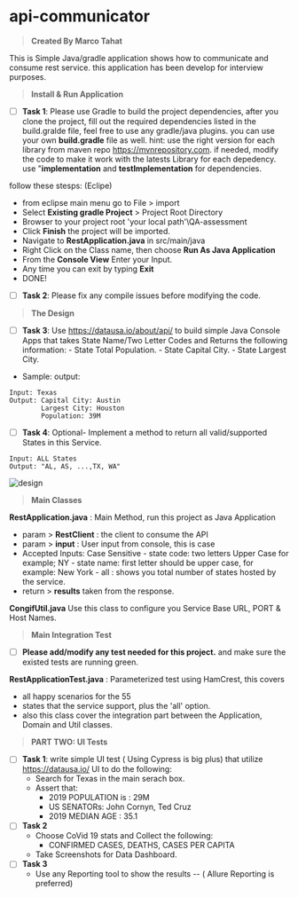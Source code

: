 # api-communicator

> **Created By Marco Tahat**

This is Simple Java/gradle application shows how to communicate and consume rest service.
this application has been develop for interview purposes.

>**Install & Run Application**
- [ ] **Task 1**: Please use Gradle to build the project dependencies, after you clone the project, fill out the required dependencies listed in the build.gralde file, feel free to use any gradle/java plugins. you can use your own **build.gradle** file as well. hint: use the right version for each library from maven repo https://mvnrepository.com. if needed, modify the code to make it work with the latests Library for each depedency. use "**implementation** and **testImplementation** for dependencies. 

follow these stesps: (Eclipe)
 - from eclipse main menu go to File > import
 - Select **Existing gradle Project** > Project Root Directory
 - Browser to your project root 'your local path'\QA-assessment
 - Click **Finish** the project will be imported.
 - Navigate to **RestApplication.java** in src/main/java
 - Right Click on the Class name, then choose **Run As Java Application**
 - From the **Console View** Enter your Input.
 - Any time you can exit by typing **Exit**
 - DONE! 

- [ ] **Task 2**: Please fix any compile issues before modifying the code.

> **The Design**
- [ ] **Task 3**: Use https://datausa.io/about/api/ to build simple Java Console Apps that takes State Name/Two Letter Codes and Returns the following information:
        - State Total Population.
        - State Capital City. 
        - State Largest City.
* Sample: output: 
``` 
Input: Texas
Output: Capital City: Austin
        Largest City: Houston 
        Population: 39M
```
- [ ] **Task 4**: Optional- Implement a method to return all valid/supported States in this Service. 
```
Input: ALL States
Output: "AL, AS, ...,TX, WA" 
```
![design](https://user-images.githubusercontent.com/45109004/48676622-e783d600-eb2e-11e8-9222-0cb591d36529.png)

> **Main Classes**

**RestApplication.java** : 
Main Method, run this project as Java Application 
   - param > **RestClient** : the client to consume the API
   - param > **input** : User input from console, this is case 
   - Accepted Inputs: Case Sensitive
    - state code: two letters Upper Case for example; NY
    - state name: first letter should be upper case, for example: New York
    - all : shows you total number of states hosted by the service.
   - return > **results** taken from the response.

**CongifUtil.java** 
Use this class to configure you Service Base URL, PORT & Host Names.

> **Main Integration Test**
- [ ] **Please add/modify any test needed for this project.** and make sure the existed tests are running green.

**RestApplicationTest.java** : Parameterized test using HamCrest, this covers 
 - all happy scenarios for the 55 
 - states that the service support, plus the 'all' option.
 - also this class cover the integration part between the Application, Domain and Util classes.

> **PART TWO: UI Tests** 
- [ ] **Task 1**: write simple UI test ( Using Cypress is big plus) that utilize https://datausa.io/ UI to do the following: 
    - Search for Texas in the main serach box. 
    - Assert that: 
      - 2019 POPULATION is : 29M
      - US SENATORs: John Cornyn, Ted Cruz
      - 2019 MEDIAN AGE : 35.1
- [ ] **Task 2**
    - Choose CoVid 19 stats and Collect the following:
       - CONFIRMED CASES, DEATHS, CASES PER CAPITA
    - Take Screenshots for Data Dashboard. 
- [ ] **Task 3**
    - Use any Reporting tool to show the results -- ( Allure Reporting is preferred)


 

 
 

